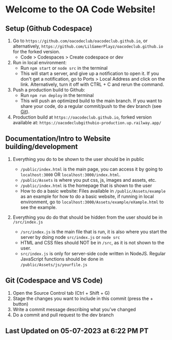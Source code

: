
# Welcome to the OA Code Website!

## Setup (Github Codespace)
1. Go to `https://github.com/oacodeclub/oacodeclub.github.io`, or alternatively, `https://github.com/LilGamerPlayz/oacodeclub.github.io` for the forked version.
    - Code > Codespaces > Create codespace or dev
2. Run in local environment: 
    - Run `npm start` or `node src` in the terminal
    - This will start a server, and give up a notification to open it. If you don't get a notification, go to Ports > Local Address and click on the link. Alternatively, turn it off with CTRL + C and rerun the command.
3. Push a production build to Github:
    - Run `npm run deploy` in the terminal
    - This will push an optimized build to the main branch. If you want to share your code, do a regular commit/push to the dev branch (see [Git](#git-codespace-and-vs-code)).
4. Production build at `https://oacodeclub.github.io`, forked version available at: `https://oacodeclubgithubio-production.up.railway.app/`


## Documentation/Intro to Website building/development
1. Everything you do to be shown to the user should be in public
    - `/public/index.html` is the main page, you can access it by going to `localhost:3000` OR `localhost:3000/index.html`.
    - `/public/Assets` is where you put css, js, images and assets, etc.
    - `/public/index.html` is the homepage that is shown to the user
    - How to do a basic website: Files available in `/public/Assets/example` as an example for how to do a basic website, if running in local environment, go to `localhost:3000/Assets/example/eXample.html` to see the example.

2. Everything you do do that should be hidden from the user should be in `/src/index.js`
    - `/src/index.js` is the main file that is run, it is also where you start the server by doing node `src/index.js` or `node src`
    - HTML and CSS files should NOT be in `/src`, as it is not shown to the user.
    - `src/index.js` is only for server-side code written in NodeJS. Regular JavaScript functions should be done in `/public/Assets/js/yourfile.js`


## Git (Codespace and VS Code)
1. Open the Source Control tab (Ctrl + Shift + G)
1. Stage the changes you want to include in this commit (press the + button)
1. Write a commit message describing what you’ve changed
1. Do a commit and pull request to the dev branch

## Last Updated on 05-07-2023 at 6:22 PM PT